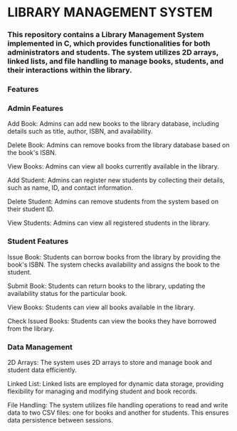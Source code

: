 <h1 align=>LIBRARY MANAGEMENT SYSTEM </h1>
<h3 align=>This repository contains a Library Management System implemented in C, which provides functionalities for both administrators and students. The system utilizes 2D arrays, linked lists, and file handling to manage books, students, and their interactions within the library.</h3>


<h3 align="left">Features</h3>
<h3 align="left">Admin Features</h3>

Add Book: Admins can add new books to the library database, including details such as title, author, ISBN, and availability.

Delete Book: Admins can remove books from the library database based on the book's ISBN.

View Books: Admins can view all books currently available in the library.

Add Student: Admins can register new students by collecting their details, such as name, ID, and contact information.

Delete Student: Admins can remove students from the system based on their student ID.

View Students: Admins can view all registered students in the library.

<h3 align="left">Student Features </h3>

Issue Book: Students can borrow books from the library by providing the book's ISBN. The system checks availability and assigns the book to the student.

Submit Book: Students can return books to the library, updating the availability status for the particular book.

View Books: Students can view all books available in the library.

Check Issued Books: Students can view the books they have borrowed from the library.
<h3 align="left">Data Management</h3>

2D Arrays: The system uses 2D arrays to store and manage book and student data efficiently.

Linked List: Linked lists are employed for dynamic data storage, providing flexibility for managing and modifying student and book records.

File Handling: The system utilizes file handling operations to read and write data to two CSV files: one for books and another for students. This ensures data persistence between sessions.

